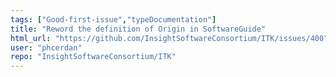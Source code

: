 ```yaml
---
tags: ["Good-first-issue","typeDocumentation"]
title: "Reword the definition of Origin in SoftwareGuide"
html_url: "https://github.com/InsightSoftwareConsortium/ITK/issues/400"
user: "phcerdan"
repo: "InsightSoftwareConsortium/ITK"
---
```


